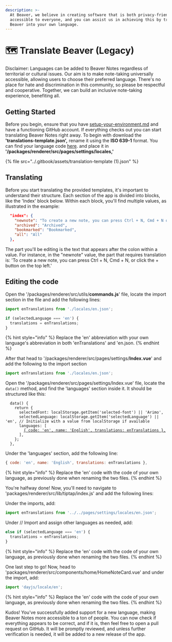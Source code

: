 ```yaml
---
description: >-
  At Beaver, we believe in creating software that is both privacy-friendly and
  accessible to everyone, and you can assist us in achieving this by translating
  Beaver into your own language.
---
```


# 🗺️ Translate Beaver (Legacy)

Disclaimer: Languages can be added to Beaver Notes regardless of territorial or cultural issues. Our aim is to make note-taking universally accessible, allowing users to choose their preferred language. There's no place for hate and discrimination in this community, so please be respectful and cooperative. Together, we can build an inclusive note-taking experience, benefiting all.

## Getting Started

Before you begin, ensure that you have [setup-your-environment.md](setup-your-environment.md "mention") and have a functioning GitHub account. If everything checks out you can start translating Beaver Notes right away. To begin with download the **'translations-template.json',** rename it using the **ISO 639-1** format. You can find your language code [here](https://en.wikipedia.org/wiki/List\_of\_ISO\_639-1\_codes). and place it in **'/packages/renderer/src/pages/settings/locales,'**

{% file src="../.gitbook/assets/translation-template (1).json" %}

## Translating

Before you start translating the provided templates, it's important to understand their structure. Each section of the app is divided into blocks, like the 'Index' block below. Within each block, you'll find multiple values, as illustrated in the example:

```json
  "index": {
    "newnote": "To create a new note, you can press Ctrl + N, Cmd + N or click the + button on top left",
    "archived": "Archived",
    "bookmarked": "Bookmarked",
    "all": "All"
  },
```

The part you'll be editing is the text that appears after the colon within a value. For instance, in the "newnote" value, the part that requires translation is: 'To create a new note, you can press Ctrl + N, Cmd + N, or click the + button on the top left.'

## Editing the code

Open the '/packages/renderer/src/utils/**commands.js**' file, locate the import section in the file and  add the following lines:

```javascript
import enTranslations from './locales/en.json';

if (selectedLanguage === 'en') {
  translations = enTranslations;
}
```

{% hint style="info" %}
Replace the 'en' abbreviation with your own language's abbreviation in both 'enTranslations' and 'en.json.
{% endhint %}

After that head to '/packages/renderer/src/pages/settings/**Index.vue**' and add the following to the import section

```javascript
import enTranslations from './locales/en.json';
```

Open the '/packages/renderer/src/pages/settings/Index.vue' file, locate the `data()` method, and find the 'languages' section inside it. It should be structured like this:

<pre class="language-javascript"><code class="lang-javascript">  data() {
    return {
      selectedFont: localStorage.getItem('selected-font') || 'Arimo',
      selectedLanguage: localStorage.getItem('selectedLanguage') || 'en', // Initialize with a value from localStorage if available
      languages: [
        <a data-footnote-ref href="#user-content-fn-1">{ code: 'en', name: 'English', translations: enTranslations },</a>
      ],
    };
  },
</code></pre>

Under the 'languages' section, add the following line:

```javascript
{ code: 'en', name: 'English', translations: enTranslations },
```

{% hint style="info" %}
Replace the 'en' code with the code of your own language, as previously done when renaming the two files.
{% endhint %}

You're halfway done! Now, you'll need to navigate to 'packages/renderer/src/lib/tiptap/index.js' and add the following lines:

Under the imports, add:

```javascript
import enTranslations from '../../pages/settings/locales/en.json';
```

Under // Import and assign other languages as needed, add:

```javascript
else if (selectedLanguage === 'en') {
  translations = enTranslations;
}
```

{% hint style="info" %}
Replace the 'en' code with the code of your own language, as previously done when renaming the two files.
{% endhint %}

One last step to go! Now, head to 'packages/renderer/src/components/home/HomeNoteCard.vue' and under the import, add:

```javascript
import 'dayjs/locale/en';
```

{% hint style="info" %}
Replace the 'en' code with the code of your own language, as previously done when renaming the two files.
{% endhint %}

Kudos! You've successfully added support for a new language, making Beaver Notes more accessible to a ton of people. You can now check if everything appears to be correct, and if it is, then feel free to open a pull request on GitHub. It will be promptly reviewed, and unless further verification is needed, it will be added to a new release of the app.

[^1]: 

